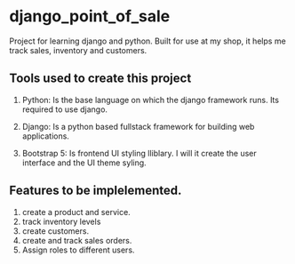# django_point_of_sale
Project for learning django and python. Built for use at my shop, it helps me track sales, inventory and customers.

## Tools used to create this project
1. Python: Is the base language on which the django framework runs. Its required to use django.

2. Django: Is a python based fullstack framework for building web applications.

3. Bootstrap 5: Is frontend UI styling lliblary. I will it create the user interface and the UI theme syling.

## Features to be implelemented.
1. create a product and service.
2. track inventory levels
3. create customers.
4. create and track sales orders.
5. Assign roles to different users.

